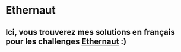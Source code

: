 # Ethernaut

## Ici, vous trouverez mes solutions en français pour les challenges [Ethernaut](https://ethernaut.openzeppelin.com/) :)
